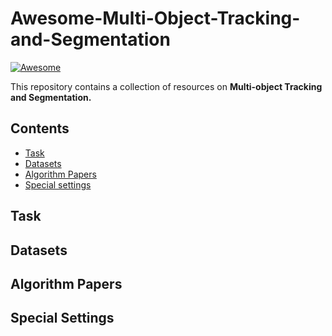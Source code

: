 # Awesome-Multi-Object-Tracking-and-Segmentation
[![Awesome](https://cdn.rawgit.com/sindresorhus/awesome/d7305f38d29fed78fa85652e3a63e154dd8e8829/media/badge.svg)](https://github.com/sindresorhus/awesome)

This repository contains a collection of resources on **Multi-object Tracking and Segmentation.**

## Contents
- [Task](#task)
- [Datasets](#datasets)
- [Algorithm Papers](#algorithm-papers)
- [Special settings](#special-settings)

## Task

## Datasets

## Algorithm Papers

## Special Settings
